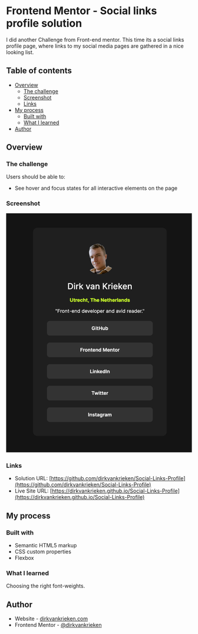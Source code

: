 # Frontend Mentor - Social links profile solution

I did another Challenge from Front-end mentor. This time its a social links profile page, where links to my social media pages are gathered in a nice looking list.

## Table of contents

- [Overview](#overview)
  - [The challenge](#the-challenge)
  - [Screenshot](#screenshot)
  - [Links](#links)
- [My process](#my-process)
  - [Built with](#built-with)
  - [What I learned](#what-i-learned)
- [Author](#author)

## Overview
### The challenge
Users should be able to:
- See hover and focus states for all interactive elements on the page

### Screenshot

![](./screenshot.png)

### Links

- Solution URL: [https://github.com/dirkvankrieken/Social-Links-Profile](https://github.com/dirkvankrieken/Social-Links-Profile)
- Live Site URL: [https://dirkvankrieken.github.io/Social-Links-Profile](https://dirkvankrieken.github.io/Social-Links-Profile)

## My process

### Built with

- Semantic HTML5 markup
- CSS custom properties
- Flexbox

### What I learned

Choosing the right font-weights.

## Author

- Website - [dirkvankrieken.com](https://dirkvankrieken.com)
- Frontend Mentor - [@dirkvankrieken](https://www.frontendmentor.io/profile/dirkvankrieken)

